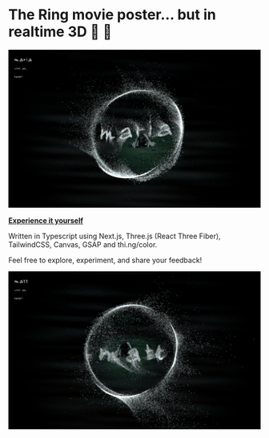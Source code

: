 # The Ring movie poster... but in realtime 3D 💍 👻

![screenshot1](https://github.com/prag-matt-ic/the-ring-r3f-next/blob/main/public/screenshot-1.png?raw=true)

**[Experience it yourself](https://the-ring-3d.vercel.app/)**

Written in Typescript using Next.js, Three.js (React Three Fiber), TailwindCSS, Canvas, GSAP and thi.ng/color.

Feel free to explore, experiment, and share your feedback!

![screenshot2](https://github.com/prag-matt-ic/the-ring-r3f-next/blob/main/public/screenshot-2.png?raw=true)
